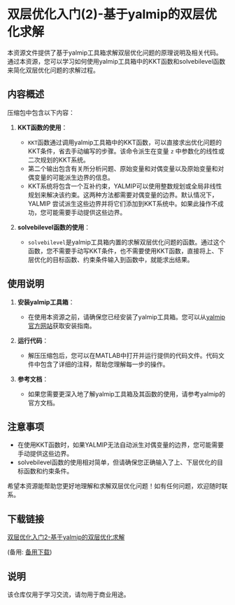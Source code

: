 # 双层优化入门(2)-基于yalmip的双层优化求解

本资源文件提供了基于yalmip工具箱求解双层优化问题的原理说明及相关代码。通过本资源，您可以学习如何使用yalmip工具箱中的KKT函数和solvebilevel函数来简化双层优化问题的求解过程。

## 内容概述

压缩包中包含以下内容：

1. **KKT函数的使用**：
   - `KKT`函数通过调用yalmip工具箱中的KKT函数，可以直接求出优化问题的KKT条件，省去手动编写的步骤。该命令派生在变量 `z` 中参数化的线性或二次规划的KKT系统。
   - 第二个输出包含有关所分析问题、原始变量和对偶变量以及原始变量和对偶变量的可能派生边界的信息。
   - KKT系统将包含一个互补约束，YALMIP可以使用整数规划或全局非线性规划来解决该约束。这两种方法都需要对偶变量的边界。默认情况下，YALMIP 尝试派生这些边界并将它们添加到KKT系统中。如果此操作不成功，您可能需要手动提供这些边界。

2. **solvebilevel函数的使用**：
   - `solvebilevel`是yalmip工具箱内置的求解双层优化问题的函数。通过这个函数，您不需要手动写KKT条件，也不需要使用KKT函数，直接将上、下层优化的目标函数、约束条件输入到函数中，就能求出结果。

## 使用说明

1. **安装yalmip工具箱**：
   - 在使用本资源之前，请确保您已经安装了yalmip工具箱。您可以从[yalmip官方网站](https://yalmip.github.io/)获取安装指南。

2. **运行代码**：
   - 解压压缩包后，您可以在MATLAB中打开并运行提供的代码文件。代码文件中包含了详细的注释，帮助您理解每一步的操作。

3. **参考文档**：
   - 如果您需要更深入地了解yalmip工具箱及其函数的使用，请参考yalmip的官方文档。

## 注意事项

- 在使用KKT函数时，如果YALMIP无法自动派生对偶变量的边界，您可能需要手动提供这些边界。
- solvebilevel函数的使用相对简单，但请确保您正确输入了上、下层优化的目标函数和约束条件。

希望本资源能帮助您更好地理解和求解双层优化问题！如有任何问题，欢迎随时联系。

## 下载链接
[双层优化入门2-基于yalmip的双层优化求解](https://pan.quark.cn/s/46bda9ed2186) 

(备用: [备用下载](https://pan.baidu.com/s/1q4hHUFS6by1pTPrVK67qkw?pwd=1234))

## 说明

该仓库仅用于学习交流，请勿用于商业用途。
